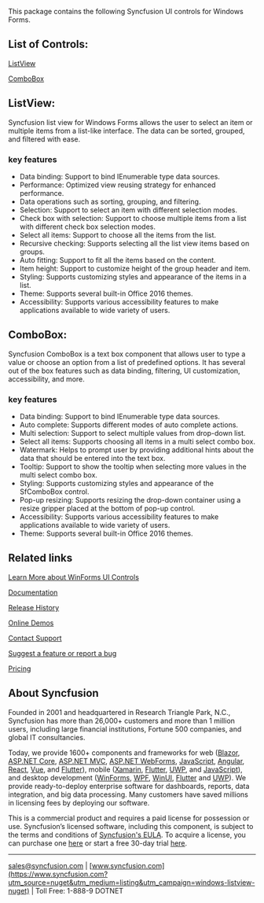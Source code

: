 This package contains the following Syncfusion UI controls for Windows Forms.

## List of Controls:

[ListView](https://www.syncfusion.com/winforms-ui-controls/listview?utm_source=nuget&utm_medium=listing&utm_campaign=windows-listview-nuget)

[ComboBox](https://www.syncfusion.com/winforms-ui-controls/combobox?utm_source=nuget&utm_medium=listing&utm_campaign=windows-listview-nuget)

## ListView:

Syncfusion list view for Windows Forms allows the user to select an item or multiple items from a list-like interface. The data can be sorted, grouped, and filtered with ease.

### key features

* Data binding: Support to bind IEnumerable type data sources.
* Performance: Optimized view reusing strategy for enhanced performance.
* Data operations such as sorting, grouping, and filtering.
* Selection: Support to select an item with different selection modes.
* Check box with selection: Support to choose multiple items from a list with different check box selection modes.
* Select all items: Support to choose all the items from the list.
* Recursive checking: Supports selecting all the list view items based on groups.
* Auto fitting: Support to fit all the items based on the content.
* Item height: Support to customize height of the group header and item.
* Styling: Supports customizing styles and appearance of the items in a list.
* Theme: Supports several built-in Office 2016 themes.
* Accessibility: Supports various accessibility features to make applications available to wide variety of users.

## ComboBox:

Syncfusion ComboBox is a text box component that allows user to type a value or choose an option from a list of predefined options. It has several out of the box features such as data binding, filtering, UI customization, accessibility, and more.

### key features

* Data binding: Support to bind IEnumerable type data sources.
* Auto complete: Supports different modes of auto complete actions.
* Multi selection: Support to select multiple values from drop-down list.
* Select all items: Supports choosing all items in a multi select combo box.
* Watermark: Helps to prompt user by providing additional hints about the data that should be entered into the text box.
* Tooltip: Support to show the tooltip when selecting more values in the multi select combo box.
* Styling: Supports customizing styles and appearance of the SfComboBox control.
* Pop-up resizing: Supports resizing the drop-down container using a resize gripper placed at the bottom of pop-up control.
* Accessibility: Supports various accessibility features to make applications available to wide variety of users.
* Theme: Supports several built-in Office 2016 themes.

## Related links
[Learn More about WinForms UI Controls](https://www.syncfusion.com/winforms-ui-controls?utm_source=nuget&utm_medium=listing&utm_campaign=windows-listview-nuget)

[Documentation](https://help.syncfusion.com/windowsforms/overview?utm_source=nuget&utm_medium=listing&utm_campaign=windows-listview-nuget)

[Release History](https://help.syncfusion.com/windowsforms/release-notes/v19.3.0.54?utm_source=nuget&utm_medium=listing&utm_campaign=windows-listview-nuget)

[Online Demos](https://github.com/syncfusion/winforms-demos/?utm_source=nuget&utm_medium=listing&utm_campaign=windows-listview-nuget)

[Contact Support](https://www.syncfusion.com/support/directtrac/incidents/newincident/?utm_source=nuget&utm_medium=listing&utm_campaign=windows-listview-nuget)

[Suggest a feature or report a bug](https://www.syncfusion.com/feedback/winforms?utm_source=nuget&utm_medium=listing&utm_campaign=windows-listview-nuget)

[Pricing](https://www.syncfusion.com/sales/products/windowsforms?utm_source=nuget&utm_medium=listing&utm_campaign=windows-listview-nuget)

## About Syncfusion
Founded in 2001 and headquartered in Research Triangle Park, N.C., Syncfusion has more than 26,000+ customers and more than 1 million users, including large financial institutions, Fortune 500 companies, and global IT consultancies.

Today, we provide 1600+ components and frameworks for web ([Blazor](https://www.syncfusion.com/blazor-components?utm_source=nuget&utm_medium=listing&utm_campaign=windows-listview-nuget), [ASP.NET Core](https://www.syncfusion.com/aspnet-core-ui-controls?utm_source=nuget&utm_medium=listing&utm_campaign=windows-listview-nuget), [ASP.NET MVC](https://www.syncfusion.com/aspnet-mvc-ui-controls?utm_source=nuget&utm_medium=listing&utm_campaign=windows-listview-nuget), [ASP.NET WebForms](https://www.syncfusion.com/jquery/aspnet-webforms-ui-controls?utm_source=nuget&utm_medium=listing&utm_campaign=windows-listview-nuget), [JavaScript](https://www.syncfusion.com/javascript-ui-controls?utm_source=nuget&utm_medium=listing&utm_campaign=windows-listview-nuget), [Angular](https://www.syncfusion.com/angular-ui-components?utm_source=nuget&utm_medium=listing&utm_campaign=windows-listview-nuget), [React](https://www.syncfusion.com/react-ui-components?utm_source=nuget&utm_medium=listing&utm_campaign=windows-listview-nuget), [Vue](https://www.syncfusion.com/vue-ui-components?utm_source=nuget&utm_medium=listing&utm_campaign=windows-listview-nuget), and [Flutter](https://www.syncfusion.com/flutter-widgets?utm_source=nuget&utm_medium=listing&utm_campaign=windows-listview-nuget)), mobile ([Xamarin](https://www.syncfusion.com/xamarin-ui-controls?utm_source=nuget&utm_medium=listing&utm_campaign=windows-listview-nuget), [Flutter](https://www.syncfusion.com/flutter-widgets?utm_source=nuget&utm_medium=listing&utm_campaign=windows-listview-nuget), [UWP](https://www.syncfusion.com/uwp-ui-controls?utm_source=nuget&utm_medium=listing&utm_campaign=windows-listview-nuget), and [JavaScript](https://www.syncfusion.com/javascript-ui-controls?utm_source=nuget&utm_medium=listing&utm_campaign=windows-listview-nuget)), and desktop development ([WinForms](https://www.syncfusion.com/winforms-ui-controls?utm_source=nuget&utm_medium=listing&utm_campaign=windows-listview-nuget), [WPF](https://www.syncfusion.com/wpf-ui-controls?utm_source=nuget&utm_medium=listing&utm_campaign=windows-listview-nuget), [WinUI](https://www.syncfusion.com/winui-controls?utm_source=nuget&utm_medium=listing&utm_campaign=windows-listview-nuget), [Flutter](https://www.syncfusion.com/flutter-widgets?utm_source=nuget&utm_medium=listing&utm_campaign=windows-listview-nuget) and [UWP](https://www.syncfusion.com/uwp-ui-controls?utm_source=nuget&utm_medium=listing&utm_campaign=windows-listview-nuget)). We provide ready-to-deploy enterprise software for dashboards, reports, data integration, and big data processing. Many customers have saved millions in licensing fees by deploying our software.


This is a commercial product and requires a paid license for possession or use. Syncfusion’s licensed software, including this component, is subject to the terms and conditions of [Syncfusion's EULA](https://www.syncfusion.com/eula/es/?utm_source=nuget&utm_medium=listing&utm_campaign=windows-listview-nuget). To acquire a license, you can purchase one [here]( https://www.syncfusion.com/sales/products/windowsforms?utm_source=nuget&utm_medium=listing&utm_campaign=windows-listview-nuget) or start a free 30-day trial [here](https://www.syncfusion.com/account/manage-trials/start-trials?utm_source=nuget&utm_medium=listing&utm_campaign=windows-listview-nuget).

___

[sales@syncfusion.com](mailto:sales@syncfusion.com?Subject=Syncfusion%20Notifications%20WinUI-%20NuGet) | [www.syncfusion.com](https://www.syncfusion.com?utm_source=nuget&utm_medium=listing&utm_campaign=windows-listview-nuget) | Toll Free: 1-888-9 DOTNET


